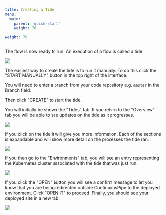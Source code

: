 ```yaml
---
title: Creating a Tide
menu:
  main:
    parent: 'quick-start'
    weight: 70

weight: 70
---
```

The flow is now ready to run. An execution of a flow is called a tide.

![](/images/quick-start/flow-overview-no-tide.png)

The easiest way to create the tide is to run it manually. To do this click the "START MANUALLY" button in the top right of the interface.

You will need to enter a branch from your code repository e.g. `master` in the Branch field. 

Then click "CREATE" to start the tide.

You will initially be shown the "Tides" tab. If you return to the "Overview" tab you will be able to see updates on the tide as it progresses.

![](/images/quick-start/flow-overview-tide-success.png)

If you click on the tide it will give you more information. Each of the sections is expandable and will show more detail on the processes the tide ran.

![](/images/quick-start/flow-info-expanded.png)

If you then go to the "Environments" tab, you will see an entry representing the Kubernetes cluster associated with the tide that was just run. 

![](/images/quick-start/flow-environments-overview.png)

If you click the "OPEN" button you will see a confirm message to let you know that you are being redirected outside ContinuousPipe to the deployed environment. Click "OPEN IT" to proceed. Finally, you should see your deployed site in a new tab.

![](/images/quick-start/flow-environments-view-site.png)


